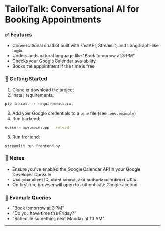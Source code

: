 # TailorTalk: Conversational AI for Booking Appointments

### ✅ Features
- Conversational chatbot built with FastAPI, Streamlit, and LangGraph-like logic
- Understands natural language like "Book tomorrow at 3 PM"
- Checks your Google Calendar availability
- Books the appointment if the time is free

### 🚀 Getting Started
1. Clone or download the project
2. Install requirements:
```bash
pip install -r requirements.txt
```
3. Add your Google credentials to a `.env` file (see `.env.example`)
4. Run backend:
```bash
uvicorn app.main:app --reload
```
5. Run frontend:
```bash
streamlit run frontend.py
```

### 📌 Notes
- Ensure you’ve enabled the Google Calendar API in your Google Developer Console
- Use your client ID, client secret, and authorized redirect URIs
- On first run, browser will open to authenticate Google account

### 🏁 Example Queries
- "Book tomorrow at 3 PM"
- "Do you have time this Friday?"
- "Schedule something next Monday at 10 AM"

---